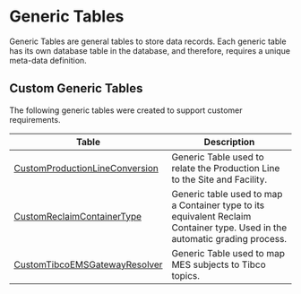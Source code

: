 # Generic Tables

Generic Tables are general tables to store data records. Each generic table has its own database table in the database, and therefore, requires a unique meta-data definition.

## Custom Generic Tables

The following generic tables were created to support customer requirements.

| Table                     | Description       |
| ------                    | ------            |
| [CustomProductionLineConversion](/cmf.custom.help/techspec>artifacts>generictables>customproductionlineconversion) | Generic Table used to relate the Production Line to the Site and Facility. |
| [CustomReclaimContainerType](/cmf.custom.help/techspec>artifacts>generictables>customreclaimcontainertype) | Generic table used to map a Container type to its equivalent Reclaim Container type. Used in the automatic grading process. |
| [CustomTibcoEMSGatewayResolver](/cmf.custom.help/techspec>artifacts>generictables>customtibcoemsgatewayresolver) | Generic Table used to map MES subjects to Tibco topics. |


